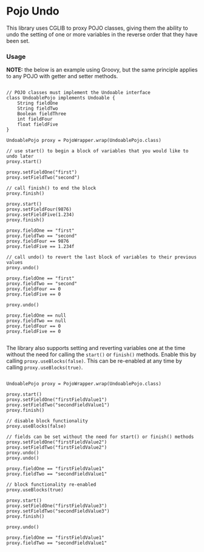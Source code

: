# Pojo Undo

This library uses CGLIB to proxy POJO classes, giving them the ability to undo the setting of one or more variables in the reverse order that they have been set.  

### Usage

**NOTE:** the below is an example using Groovy, but the same principle applies to any POJO with getter and setter methods.
    
```

// POJO classes must implement the Undoable interface
class UndoablePojo implements Undoable {
    String fieldOne
    String fieldTwo
    Boolean fieldThree
    int fieldFour
    float fieldFive
}

UndoablePojo proxy = PojoWrapper.wrap(UndoablePojo.class)

// use start() to begin a block of variables that you would like to undo later
proxy.start()

proxy.setFieldOne("first")
proxy.setFieldTwo("second")

// call finish() to end the block
proxy.finish()

proxy.start()
proxy.setFieldFour(9876)
proxy.setFieldFive(1.234)
proxy.finish()

proxy.fieldOne == "first"
proxy.fieldTwo == "second"
proxy.fieldFour == 9876
proxy.fieldFive == 1.234f

// call undo() to revert the last block of variables to their previous values
proxy.undo()

proxy.fieldOne == "first"
proxy.fieldTwo == "second"
proxy.fieldFour == 0
proxy.fieldFive == 0

proxy.undo()

proxy.fieldOne == null
proxy.fieldTwo == null
proxy.fieldFour == 0
proxy.fieldFive == 0
         
```


The library also supports setting and reverting variables one at the time without the need for calling the `start()` or `finish()` methods. 
Enable this by calling `proxy.useBlocks(false)`.  This can be re-enabled at any time by calling `proxy.useBlocks(true)`.

```

UndoablePojo proxy = PojoWrapper.wrap(UndoablePojo.class)

proxy.start()
proxy.setFieldOne("firstFieldValue1")
proxy.setFieldTwo("secondFieldValue1")
proxy.finish()

// disable block functionality
proxy.useBlocks(false)

// fields can be set without the need for start() or finish() methods
proxy.setFieldOne("firstFieldValue2")
proxy.setFieldTwo("firstFieldValue2")
proxy.undo()
proxy.undo()

proxy.fieldOne == "firstFieldValue1"
proxy.fieldTwo == "secondFieldValue1"

// block functionality re-enabled
proxy.useBlocks(true)

proxy.start()
proxy.setFieldOne("firstFieldValue3")
proxy.setFieldTwo("secondFieldValue3")
proxy.finish()

proxy.undo()

proxy.fieldOne == "firstFieldValue1"
proxy.fieldTwo == "secondFieldValue1"

```
